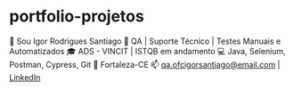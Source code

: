 # portfolio-projetos
👋 Sou Igor Rodrigues Santiago   🎯 QA | Suporte Técnico | Testes Manuais e Automatizados   🎓 ADS - VINCIT | ISTQB em andamento   💻 Java, Selenium, Postman, Cypress, Git   📍 Fortaleza-CE   📫 qa.ofcigorsantiago@email.com | [LinkedIn](https://linkedin.com/in/qaofcigor-santiago)
